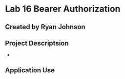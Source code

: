 # Lab 16 Bearer Authorization

## Created by Ryan Johnson

## Project Descriptsion

* 

## Application Use
